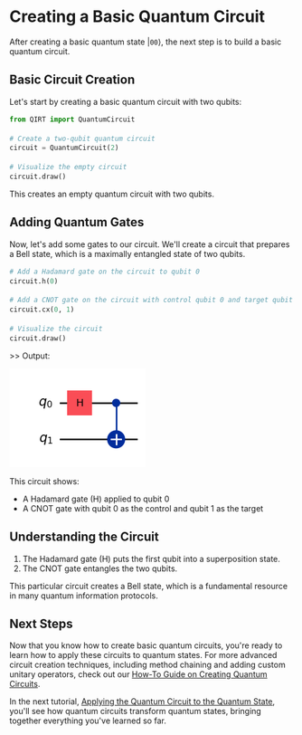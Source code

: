 # Creating a Basic Quantum Circuit

After creating a basic quantum state $|\texttt{00}\rangle$, the next step is to build a basic quantum circuit.

## Basic Circuit Creation

Let's start by creating a basic quantum circuit with two qubits:

```python
from QIRT import QuantumCircuit

# Create a two-qubit quantum circuit
circuit = QuantumCircuit(2)

# Visualize the empty circuit
circuit.draw()
```

This creates an empty quantum circuit with two qubits.

## Adding Quantum Gates

Now, let's add some gates to our circuit. We'll create a circuit that prepares a Bell state, which is a maximally entangled state of two qubits.

```python
# Add a Hadamard gate on the circuit to qubit 0
circuit.h(0)

# Add a CNOT gate on the circuit with control qubit 0 and target qubit 1
circuit.cx(0, 1)

# Visualize the circuit
circuit.draw()
```

\>> Output:

![bell_state_circ](./imgs/bell_state_circ.png)

This circuit shows:

- A Hadamard gate (H) applied to qubit 0
- A CNOT gate with qubit 0 as the control and qubit 1 as the target

## Understanding the Circuit

1. The Hadamard gate (H) puts the first qubit into a superposition state.
2. The CNOT gate entangles the two qubits.

This particular circuit creates a Bell state, which is a fundamental resource in many quantum information protocols.

## Next Steps

Now that you know how to create basic quantum circuits, you're ready to learn how to apply these circuits to quantum states. For more advanced circuit creation techniques, including method chaining and adding custom unitary operators, check out our [How-To Guide on Creating Quantum Circuits](../how_to_guides/create_circuits.md).

In the next tutorial, [Applying the Quantum Circuit to the Quantum State](apply_circuit.md), you'll see how quantum circuits transform quantum states, bringing together everything you've learned so far.
